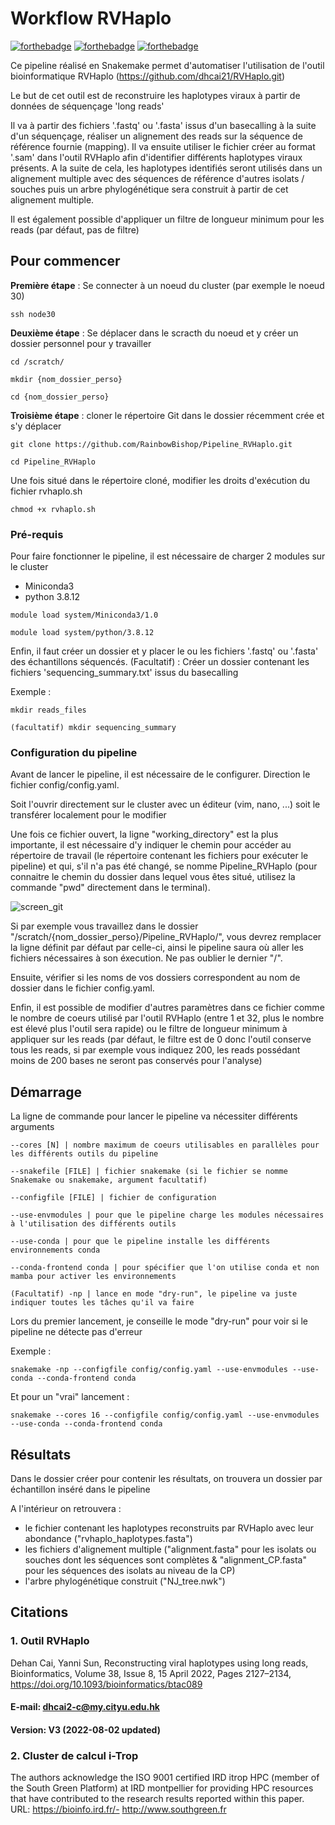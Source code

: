 # Workflow RVHaplo

[![forthebadge](http://forthebadge.com/images/badges/built-with-love.svg)](http://forthebadge.com)  [![forthebadge](https://forthebadge.com/images/badges/it-works-why.svg)](http://forthebadge.com)  [![forthebadge](https://forthebadge.com/images/badges/for-sharks.svg)](http://forthebadge.com)

Ce pipeline réalisé en Snakemake permet d'automatiser l'utilisation de l'outil bioinformatique RVHaplo (https://github.com/dhcai21/RVHaplo.git)

Le but de cet outil est de reconstruire les haplotypes viraux à partir de données de séquençage 'long reads'

Il va à partir des fichiers '.fastq' ou '.fasta' issus d'un basecalling à la suite d'un séquençage, réaliser un alignement des reads sur la séquence de référence fournie (mapping). Il va ensuite utiliser le fichier créer au format '.sam' dans l'outil RVHaplo afin d'identifier différents haplotypes viraux présents. A la suite de cela, les haplotypes identifiés seront utilisés dans un alignement multiple avec des séquences de référence d'autres isolats / souches puis un arbre phylogénétique sera construit à partir de cet alignement multiple. 

Il est également possible d'appliquer un filtre de longueur minimum pour les reads (par défaut, pas de filtre)



## Pour commencer

**Première étape** : Se connecter à un noeud du cluster (par exemple le noeud 30)

```
ssh node30
```

**Deuxième étape** : Se déplacer dans le scracth du noeud et y créer un dossier personnel pour y travailler

```
cd /scratch/

mkdir {nom_dossier_perso}

cd {nom_dossier_perso}
```

**Troisième étape** : cloner le répertoire Git dans le dossier récemment crée et s'y déplacer

```
git clone https://github.com/RainbowBishop/Pipeline_RVHaplo.git

cd Pipeline_RVHaplo
```

Une fois situé dans le répertoire cloné, modifier les droits d'exécution du fichier rvhaplo.sh

```
chmod +x rvhaplo.sh
```


### Pré-requis

Pour faire fonctionner le pipeline, il est nécessaire de charger 2 modules sur le cluster
  - Miniconda3
  - python 3.8.12

```
module load system/Miniconda3/1.0

module load system/python/3.8.12
```

Enfin, il faut créer un dossier et y placer le ou les fichiers '.fastq' ou '.fasta' des échantillons séquencés. (Facultatif) : Créer un dossier contenant les fichiers 'sequencing_summary.txt' issus du basecalling

Exemple :

```
mkdir reads_files

(facultatif) mkdir sequencing_summary
```

### Configuration du pipeline

Avant de lancer le pipeline, il est nécessaire de le configurer. Direction le fichier config/config.yaml. 

Soit l'ouvrir directement sur le cluster avec un éditeur (vim, nano, ...) soit le transférer localement pour le modifier

Une fois ce fichier ouvert, la ligne "working_directory" est la plus importante, il est nécessaire d'y indiquer le chemin pour
accéder au répertoire de travail (le répertoire contenant les fichiers pour exécuter le pipeline) et qui, s'il n'a pas été changé,
se nomme Pipeline_RVHaplo (pour connaitre le chemin du dossier dans lequel vous êtes situé, utilisez la commande "pwd" directement dans le terminal).

![screen_git](https://user-images.githubusercontent.com/107557836/187189293-c02761c8-e2e1-405b-b515-2aae8e9d0e7a.png)

Si par exemple vous travaillez dans le dossier "/scratch/{nom_dossier_perso}/Pipeline_RVHaplo/", vous devrez remplacer la ligne définit par défaut par celle-ci, ainsi le pipeline saura où aller les fichiers nécessaires à son éxecution. Ne pas oublier le dernier "/".

Ensuite, vérifier si les noms de vos dossiers correspondent au nom de dossier dans le fichier config.yaml.

Enfin, il est possible de modifier d'autres paramètres dans ce fichier comme le nombre de coeurs utilisé par l'outil RVHaplo (entre 1 et 32, plus le nombre est élevé plus l'outil sera rapide) ou le filtre de longueur minimum à appliquer sur les reads (par défaut, le filtre est de 0 donc l'outil conserve tous les reads, si par exemple vous indiquez 200, les reads possédant moins de 200 bases ne seront pas conservés pour l'analyse)

## Démarrage

La ligne de commande pour lancer le pipeline va nécessiter différents arguments

```
--cores [N] | nombre maximum de coeurs utilisables en parallèles pour les différents outils du pipeline

--snakefile [FILE] | fichier snakemake (si le fichier se nomme Snakemake ou snakemake, argument facultatif)

--configfile [FILE] | fichier de configuration

--use-envmodules | pour que le pipeline charge les modules nécessaires à l'utilisation des différents outils

--use-conda | pour que le pipeline installe les différents environnements conda

--conda-frontend conda | pour spécifier que l'on utilise conda et non mamba pour activer les environnements

(Facultatif) -np | lance en mode "dry-run", le pipeline va juste indiquer toutes les tâches qu'il va faire
```

Lors du premier lancement, je conseille le mode "dry-run" pour voir si le pipeline ne détecte pas d'erreur

Exemple : 

```
snakemake -np --configfile config/config.yaml --use-envmodules --use-conda --conda-frontend conda
```

Et pour un "vrai" lancement :

```
snakemake --cores 16 --configfile config/config.yaml --use-envmodules --use-conda --conda-frontend conda
```


## Résultats

Dans le dossier créer pour contenir les résultats, on trouvera un dossier par échantillon inséré dans le pipeline

A l'intérieur on retrouvera :
  - le fichier contenant les haplotypes reconstruits par RVHaplo avec leur abondance ("rvhaplo_haplotypes.fasta")
  - les fichiers d'alignement multiple ("alignment.fasta" pour les isolats ou souches dont les séquences sont complètes & "alignment_CP.fasta" pour les séquences des isolats au niveau de la CP) 
  - l'arbre phylogénétique construit ("NJ_tree.nwk")

## Citations

### 1. Outil RVHaplo
Dehan Cai, Yanni Sun, Reconstructing viral haplotypes using long reads, Bioinformatics, Volume 38, Issue 8, 15 April 2022, Pages 2127–2134, https://doi.org/10.1093/bioinformatics/btac089

#### E-mail: dhcai2-c@my.cityu.edu.hk
#### Version: V3 (2022-08-02 updated)

### 2. Cluster de calcul i-Trop
The authors acknowledge the ISO 9001 certified IRD itrop HPC (member of the South Green Platform) at IRD montpellier for providing HPC resources that have contributed to the research results reported within this paper. URL: https://bioinfo.ird.fr/- http://www.southgreen.fr
